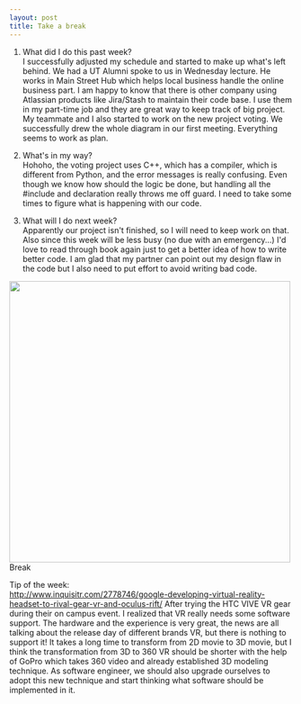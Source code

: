 ```yaml
---
layout: post
title: Take a break
---
```

1. What did I do this past week?  
I successfully adjusted my schedule and started to make up what's left behind. We had a UT Alumni spoke to us in Wednesday lecture. He works in Main Street Hub which helps local business handle the online business part. I am happy to know that there is other company using Atlassian products like Jira/Stash to maintain their code base. I use them in my part-time job and they are great way to keep track of big project. My teammate and I also started to work on the new project voting. We successfully drew the whole diagram in our first meeting. Everything seems to work as plan.  

2. What's in my way?  
Hohoho, the voting project uses C++, which has a compiler, which is different from Python, and the error messages is really confusing. Even though we know how should the logic be done, but handling all the #include and declaration really throws me off guard. I need to take some times to figure what is happening with our code.

3. What will I do next week?  
Apparently our project isn't finished, so I will need to keep work on that. Also since this week will be less busy (no due with an emergency...) I'd love to read through book again just to get a better idea of how to write better code. I am glad that my partner can point out my design flaw in the code but I also need to put effort to avoid writing bad code.  

<img src="http://3.bp.blogspot.com/-D-8clyhEMFA/TcmiD_qBnxI/AAAAAAAAAF8/Pk1OQHHEJeA/s1600/tumblr_lcsdx6ogB51qbnni6.jpg" width="500"> 
Break

Tip of the week:  
http://www.inquisitr.com/2778746/google-developing-virtual-reality-headset-to-rival-gear-vr-and-oculus-rift/ After trying the HTC VIVE VR gear during their on campus event. I realized that VR really needs some software support. The hardware and the experience is very great, the news are all talking about the release day of different brands VR, but there is nothing to support it! It takes a long time to transform from 2D movie to 3D movie, but I think the transformation from 3D to 360 VR should be shorter with the help of GoPro which takes 360 video and already established 3D modeling technique. As software engineer, we should also upgrade ourselves to adopt this new technique and start thinking what software should be implemented in it.
